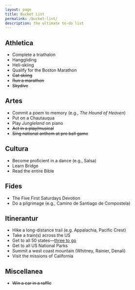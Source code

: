 ```yaml
---
layout: page
title: Bucket List
permalink: /bucket-list/
description: the ultimate to-do list
---
```

## Athletica
- Complete a triathalon
- Hanggliding
- Heli-skiing
- Qualify for the Boston Marathon
- ~~Cat skiing~~
- ~~Run a marathon~~
- ~~Skydive~~

## Artes
- Commit a poem to memory (e.g., *The Hound of Heaven*)
- Put on a Chautauqua
- Play *Jungleland* on piano
- ~~Act in a play/musical~~
- ~~Sing national anthem at pro ball game~~

## Cultura
- Become proficient in a dance (e.g., Salsa)
- Learn Bridge
- Read the entire Bible

## Fides
- The Five First Saturdays Devotion
- Do a pilgrimage (e.g., Camino de Santiago de Compostela)

## Itinerantur
- Hike a long-distance trail (e.g. Appalachia, Pacific Crest)
- Take a train(s) across the US
- Get to all 50 states—[three to go](/states/)
- Get to all US National Parks
- Summit a west coast mountain (Whitney, Rainier, Denali)
- Visit the missions of California

## Miscellanea
- ~~Win a car in a raffle~~
